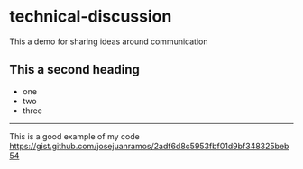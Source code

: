 # technical-discussion
This a demo for sharing ideas around communication 

## This a second heading

* one 
* two 
* three

-------------------------------------------

This is a good example of my code https://gist.github.com/josejuanramos/2adf6d8c5953fbf01d9bf348325beb54
